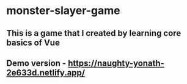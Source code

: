 # monster-slayer-game

## This is a game that I created by learning core basics of Vue
## Demo version - https://naughty-yonath-2e633d.netlify.app/
